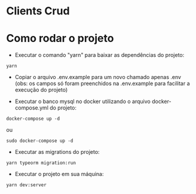 # Clients Crud

# Como rodar o projeto

- Executar o comando "yarn" para baixar as dependências do projeto:

```
yarn
```

- Copiar o arquivo .env.example para um novo chamado apenas .env (obs: os campos só foram      preenchidos na .env.example
  para facilitar a execução do projeto)

- Executar o banco mysql no docker utilizando o arquivo docker-compose.yml do projeto:

```
docker-compose up -d
```

ou

```
sudo docker-compose up -d
```

- Executar as migrations do projeto:

```
yarn typeorm migration:run
```

- Executar o projeto em sua máquina:

```
yarn dev:server
```

